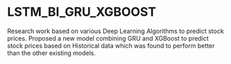 # LSTM_BI_GRU_XGBOOST
Research work based on various Deep Learning Algorithms to predict stock prices. 
Proposed a new model combining GRU and XGBoost to predict stock prices based on Historical data which was found to perform better than the other existing models. 
